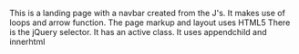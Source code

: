 This is a landing page with a navbar created from the J's.
It makes use of loops and arrow function.
The page markup and layout uses HTML5
There is the jQuery selector.
It has an active class.
It uses appendchild and innerhtml
